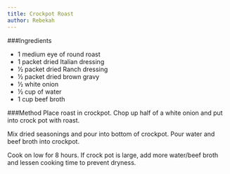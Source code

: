 ```yaml
---
title: Crockpot Roast
author: Rebekah
---
```


###Ingredients
  *  1 medium eye of round roast   
  *  1 packet dried Italian dressing   
  *  1⁄2 packet dried Ranch dressing   
  *  1⁄2 packet dried brown gravy   
  *  1⁄2 white onion   
  *  1⁄2 cup of water   
  *  1 cup beef broth

###Method
Place roast in crockpot. Chop up half of a white onion and put into crock pot with roast.

Mix dried seasonings and pour into bottom of crockpot. Pour water and beef broth into crockpot.

Cook on low for 8 hours. If crock pot is large, add more water/beef broth and lessen cooking time to prevent dryness.
